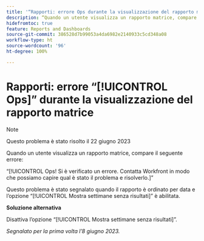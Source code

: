 ```yaml
---
title: '“Rapporti: errore Ops durante la visualizzazione del rapporto matrice”'
description: “Quando un utente visualizza un rapporto matrice, compare l’errore Ops.”
hidefromtoc: true
feature: Reports and Dashboards
source-git-commit: 386528d7b99053a4da6982e2140933c5cd348a08
workflow-type: ht
source-wordcount: '96'
ht-degree: 100%

---
```



# Rapporti: errore “[!UICONTROL Ops]” durante la visualizzazione del rapporto matrice

>[!NOTE]
>
> Questo problema è stato risolto il 22 giugno 2023

Quando un utente visualizza un rapporto matrice, compare il seguente errore:

“[!UICONTROL Ops! Si è verificato un errore. Contatta Workfront in modo che possiamo capire qual è stato il problema e risolverlo.]”

Questo problema è stato segnalato quando il rapporto è ordinato per data e l’opzione “[!UICONTROL Mostra settimane senza risultati]” è abilitata.

**Soluzione alternativa**

Disattiva l’opzione “[!UICONTROL Mostra settimane senza risultati]”.

_Segnalato per la prima volta l’8 giugno 2023._

